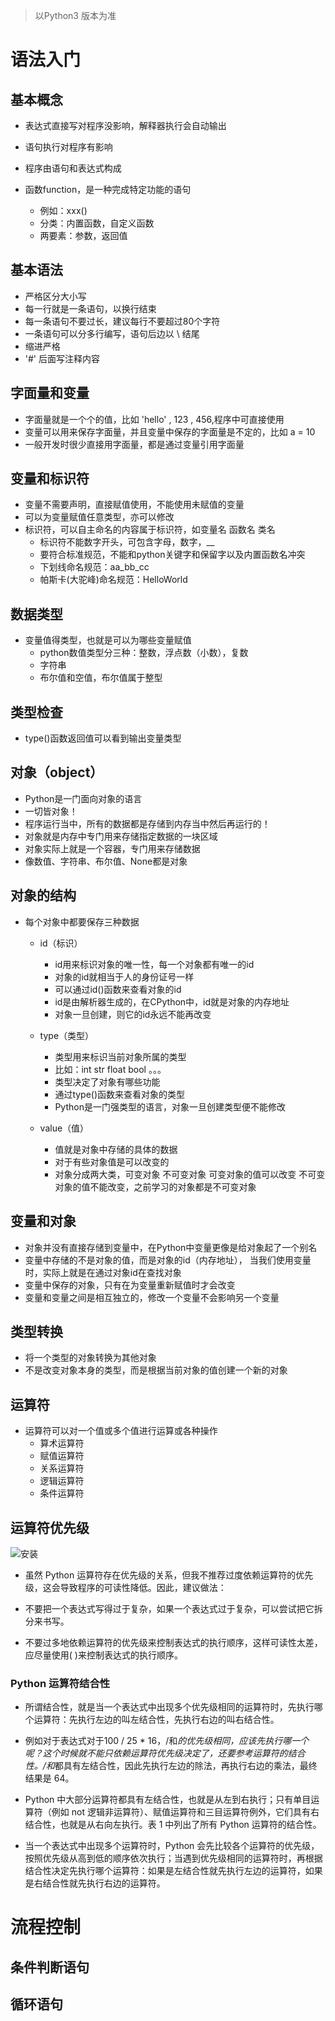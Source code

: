 > 以Python3 版本为准
# 语法入门
## 基本概念
- 表达式直接写对程序没影响，解释器执行会自动输出

- 语句执行对程序有影响

- 程序由语句和表达式构成

- 函数function，是一种完成特定功能的语句
    - 例如：xxx()
    - 分类：内置函数，自定义函数
    - 两要素：参数，返回值


## 基本语法
- 严格区分大小写
- 每一行就是一条语句，以换行结束
- 每一条语句不要过长，建议每行不要超过80个字符
- 一条语句可以分多行编写，语句后边以 \ 结尾
- 缩进严格
- '#' 后面写注释内容

## 字面量和变量
- 字面量就是一个个的值，比如 'hello' , 123 , 456,程序中可直接使用
- 变量可以用来保存字面量，并且变量中保存的字面量是不定的，比如 a = 10
- 一般开发时很少直接用字面量，都是通过变量引用字面量

## 变量和标识符 
- 变量不需要声明，直接赋值使用，不能使用未赋值的变量
- 可以为变量赋值任意类型，亦可以修改
- 标识符，可以自主命名的内容属于标识符，如变量名 函数名 类名
    * 标识符不能数字开头，可包含字母，数字，__
    * 要符合标准规范，不能和python关键字和保留字以及内置函数名冲突
    * 下划线命名规范：aa_bb_cc
    * 帕斯卡(大驼峰)命名规范：HelloWorld
## 数据类型
- 变量值得类型，也就是可以为哪些变量赋值
    * python数值类型分三种：整数，浮点数（小数），复数
    * 字符串
    * 布尔值和空值，布尔值属于整型
## 类型检查
- type()函数返回值可以看到输出变量类型

## 对象（object）
- Python是一门面向对象的语言
- 一切皆对象！
- 程序运行当中，所有的数据都是存储到内存当中然后再运行的！
- 对象就是内存中专门用来存储指定数据的一块区域
- 对象实际上就是一个容器，专门用来存储数据
- 像数值、字符串、布尔值、None都是对象

## 对象的结构
- 每个对象中都要保存三种数据
    - id（标识）
        * id用来标识对象的唯一性，每一个对象都有唯一的id
        * 对象的id就相当于人的身份证号一样
        * 可以通过id()函数来查看对象的id
        * id是由解析器生成的，在CPython中，id就是对象的内存地址
        * 对象一旦创建，则它的id永远不能再改变

    - type（类型）
        * 类型用来标识当前对象所属的类型
        * 比如：int str float bool 。。。
        * 类型决定了对象有哪些功能
        * 通过type()函数来查看对象的类型
        * Python是一门强类型的语言，对象一旦创建类型便不能修改


    - value（值）
        * 值就是对象中存储的具体的数据
        * 对于有些对象值是可以改变的
        * 对象分成两大类，可变对象 不可变对象
            可变对象的值可以改变
            不可变对象的值不能改变，之前学习的对象都是不可变对象 

## 变量和对象
- 对象并没有直接存储到变量中，在Python中变量更像是给对象起了一个别名
- 变量中存储的不是对象的值，而是对象的id（内存地址），
    当我们使用变量时，实际上就是在通过对象id在查找对象
- 变量中保存的对象，只有在为变量重新赋值时才会改变
- 变量和变量之间是相互独立的，修改一个变量不会影响另一个变量

## 类型转换
- 将一个类型的对象转换为其他对象
- 不是改变对象本身的类型，而是根据当前对象的值创建一个新的对象

## 运算符
- 运算符可以对一个值或多个值进行运算或各种操作
    - 算术运算符
    - 赋值运算符
    - 关系运算符
    - 逻辑运算符
    - 条件运算符

## 运算符优先级

![安装](../image/python运算符优先级.png)

- 虽然 Python 运算符存在优先级的关系，但我不推荐过度依赖运算符的优先级，这会导致程序的可读性降低。因此，建议做法：

- 不要把一个表达式写得过于复杂，如果一个表达式过于复杂，可以尝试把它拆分来书写。
- 不要过多地依赖运算符的优先级来控制表达式的执行顺序，这样可读性太差，应尽量使用( )来控制表达式的执行顺序。

### Python 运算符结合性
- 所谓结合性，就是当一个表达式中出现多个优先级相同的运算符时，先执行哪个运算符：先执行左边的叫左结合性，先执行右边的叫右结合性。

- 例如对于表达式对于100 / 25 * 16，/和*的优先级相同，应该先执行哪一个呢？这个时候就不能只依赖运算符优先级决定了，还要参考运算符的结合性。/和*都具有左结合性，因此先执行左边的除法，再执行右边的乘法，最终结果是 64。

- Python 中大部分运算符都具有左结合性，也就是从左到右执行；只有单目运算符（例如 not 逻辑非运算符）、赋值运算符和三目运算符例外，它们具有右结合性，也就是从右向左执行。表 1 中列出了所有 Python 运算符的结合性。

- 当一个表达式中出现多个运算符时，Python 会先比较各个运算符的优先级，按照优先级从高到低的顺序依次执行；当遇到优先级相同的运算符时，再根据结合性决定先执行哪个运算符：如果是左结合性就先执行左边的运算符，如果是右结合性就先执行右边的运算符。

# 流程控制
## 条件判断语句
## 循环语句
